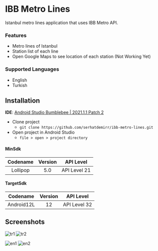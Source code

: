 # IBB Metro Lines
Istanbul metro lines application that uses IBB Metro API.

### Features
- Metro lines of Istanbul
- Station list of each line
- Open Google Maps to see location of each station (Not Working Yet)

### Supported Languages
- English
- Turkish

## Installation
**IDE**: [Android Studio Bumblebee | 2021.1.1 Patch 2](https://androidstudio.googleblog.com/2022/02/android-studio-bumblebee-202111-patch-2.html)

- Clone project
	- `git clone https://github.com/serhatdemirr/ibb-metro-lines.git`
- Open project in Android Studio
	- `file > open > project directory`

#### MinSdk
|Codename|Version|API Level|
|:---:|:---:|:---:|
|Lollipop|5.0|API Level 21|

#### TargetSdk
|Codename|Version|API Level|
|:---:|:---:|:---:|
|Android12L|12|API Level 32|

## Screenshots
![tr1](https://img001.prntscr.com/file/img001/jkKBI4tjS7eOQG4PbTOGyA.png)
![tr2](https://img001.prntscr.com/file/img001/NrLdNc0bRU6GnvjkL-cnYw.png)

![en1](https://img001.prntscr.com/file/img001/lyzNurtFQxGLmrHFobiu4g.png)
![en2](https://img001.prntscr.com/file/img001/W8VQhTNrRPy5d0uNEuEkDQ.png)
